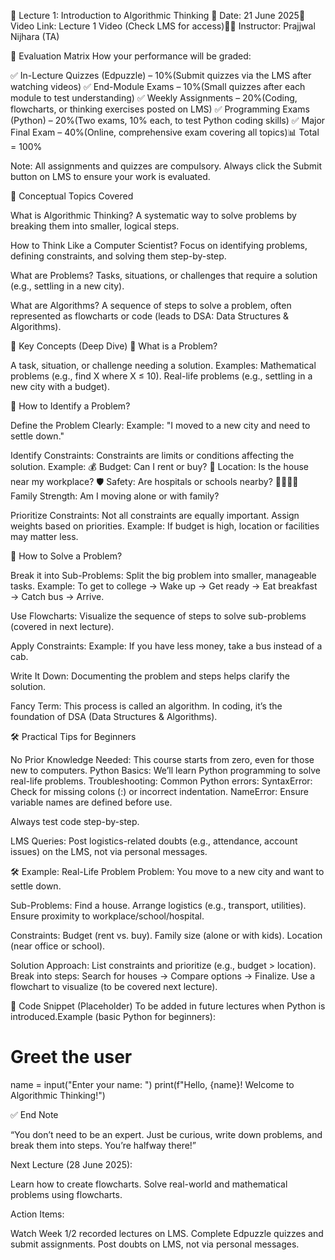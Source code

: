 📘 Lecture 1: Introduction to Algorithmic Thinking
📅 Date: 21 June 2025🎥 Video Link: Lecture 1 Video (Check LMS for access)👨‍🏫 Instructor: Prajjwal Nijhara (TA)

🧮 Evaluation Matrix
How your performance will be graded:

✅ In-Lecture Quizzes (Edpuzzle) – 10%(Submit quizzes via the LMS after watching videos)
✅ End-Module Exams – 10%(Small quizzes after each module to test understanding)
✅ Weekly Assignments – 20%(Coding, flowcharts, or thinking exercises posted on LMS)
✅ Programming Exams (Python) – 20%(Two exams, 10% each, to test Python coding skills)
✅ Major Final Exam – 40%(Online, comprehensive exam covering all topics)📊 Total = 100%


Note: All assignments and quizzes are compulsory. Always click the Submit button on LMS to ensure your work is evaluated.


🧠 Conceptual Topics Covered

What is Algorithmic Thinking?
A systematic way to solve problems by breaking them into smaller, logical steps.


How to Think Like a Computer Scientist?
Focus on identifying problems, defining constraints, and solving them step-by-step.


What are Problems?
Tasks, situations, or challenges that require a solution (e.g., settling in a new city).


What are Algorithms?
A sequence of steps to solve a problem, often represented as flowcharts or code (leads to DSA: Data Structures & Algorithms).




🧩 Key Concepts (Deep Dive)
🔹 What is a Problem?

A task, situation, or challenge needing a solution.
Examples:
Mathematical problems (e.g., find X where X ≤ 10).
Real-life problems (e.g., settling in a new city with a budget).



🔹 How to Identify a Problem?

Define the Problem Clearly:
Example: "I moved to a new city and need to settle down."


Identify Constraints:
Constraints are limits or conditions affecting the solution.
Example:
💰 Budget: Can I rent or buy?
📍 Location: Is the house near my workplace?
🛡️ Safety: Are hospitals or schools nearby?
👨‍👩‍👧‍👦 Family Strength: Am I moving alone or with family?




Prioritize Constraints:
Not all constraints are equally important. Assign weights based on priorities.
Example: If budget is high, location or facilities may matter less.



🔹 How to Solve a Problem?

Break it into Sub-Problems:
Split the big problem into smaller, manageable tasks.
Example: To get to college → Wake up → Get ready → Eat breakfast → Catch bus → Arrive.


Use Flowcharts:
Visualize the sequence of steps to solve sub-problems (covered in next lecture).


Apply Constraints:
Example: If you have less money, take a bus instead of a cab.


Write It Down:
Documenting the problem and steps helps clarify the solution.




Fancy Term: This process is called an algorithm. In coding, it’s the foundation of DSA (Data Structures & Algorithms).


🛠 Practical Tips for Beginners

No Prior Knowledge Needed: This course starts from zero, even for those new to computers.
Python Basics: We’ll learn Python programming to solve real-life problems.
Troubleshooting:
Common Python errors:
SyntaxError: Check for missing colons (:) or incorrect indentation.
NameError: Ensure variable names are defined before use.


Always test code step-by-step.


LMS Queries: Post logistics-related doubts (e.g., attendance, account issues) on the LMS, not via personal messages.


🛠️ Example: Real-Life Problem
Problem: You move to a new city and want to settle down.

Sub-Problems:
Find a house.
Arrange logistics (e.g., transport, utilities).
Ensure proximity to workplace/school/hospital.


Constraints:
Budget (rent vs. buy).
Family size (alone or with kids).
Location (near office or school).


Solution Approach:
List constraints and prioritize (e.g., budget > location).
Break into steps: Search for houses → Compare options → Finalize.
Use a flowchart to visualize (to be covered next lecture).




📝 Code Snippet (Placeholder)
To be added in future lectures when Python is introduced.Example (basic Python for beginners):
# Greet the user
name = input("Enter your name: ")
print(f"Hello, {name}! Welcome to Algorithmic Thinking!")


✅ End Note

“You don’t need to be an expert. Just be curious, write down problems, and break them into steps. You’re halfway there!”

Next Lecture (28 June 2025):

Learn how to create flowcharts.
Solve real-world and mathematical problems using flowcharts.

Action Items:

Watch Week 1/2 recorded lectures on LMS.
Complete Edpuzzle quizzes and submit assignments.
Post doubts on LMS, not via personal messages.


